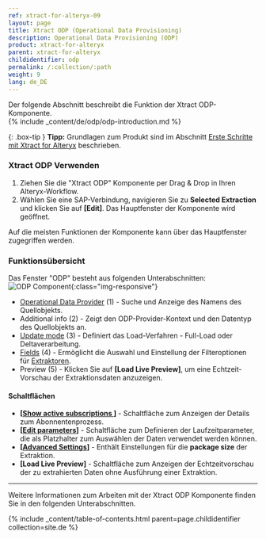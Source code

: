 ```yaml
---
ref: xtract-for-alteryx-09
layout: page
title: Xtract ODP (Operational Data Provisioning)
description: Operational Data Provisioning (ODP)
product: xtract-for-alteryx
parent: xtract-for-alteryx
childidentifier: odp
permalink: /:collection/:path
weight: 9
lang: de_DE
---
```


Der folgende Abschnitt beschreibt die Funktion der Xtract ODP-Komponente. <br>
{% include _content/de/odp/odp-introduction.md %} 

{: .box-tip }
**Tipp:** Grundlagen zum Produkt sind im Abschnitt [Erste Schritte mit Xtract for Alteryx](./erste-schritte) beschrieben.

### Xtract ODP Verwenden
1. Ziehen Sie die "Xtract ODP" Komponente per Drag & Drop in Ihren Alteryx-Workflow.
2. Wählen Sie eine SAP-Verbindung, navigieren Sie zu **Selected Extraction** und klicken Sie auf **[Edit]**. Das Hauptfenster der Komponente wird geöffnet.

Auf die meisten Funktionen der Komponente kann über das Hauptfenster zugegriffen werden.


###  Funktionsübersicht
Das Fenster "ODP" besteht aus folgenden Unterabschnitten:
![ODP Component](/img/content/xfa/xfa_odp_overview.png){:class="img-responsive"}

- [Operational Data Provider](./odp/odp-define#ein-objekt-data-object-suchen) (1) - Suche und Anzeige des Namens des Quellobjekts.
- Additional info (2) - Zeigt den ODP-Provider-Kontext und den Datentyp des Quellobjekts an.
- [Update mode](./odp/odp-define#load-verfahren-update-mode) (3) - Definiert das Load-Verfahren - Full-Load oder Deltaverarbeitung.
- [Fields](./odp/odp-define#selektion-und-filter) (4) - Ermöglicht die Auswahl und Einstellung der Filteroptionen für [Extraktoren](./odp/odp-extractors).
- Preview (5) - Klicken Sie auf **[Load Live Preview]**, um eine Echtzeit-Vorschau der Extraktionsdaten anzuzeigen.

#### Schaltflächen
- **[[Show active subscriptions ](./odp/odp-settings#abonnements)]** - Schaltfläche zum Anzeigen der Details zum Abonnentenprozess.
- **[[Edit parameters](./odp/odp-settings#parameter-bearbeiten)]** - Schaltfläche zum Definieren der Laufzeitparameter, die als Platzhalter zum Auswählen der Daten verwendet werden können.
- **[[Advanced Settings](./odp/odp-settings#fortgeschrittene-einstellungen)]** - Enthält Einstellungen für die **package size** der Extraktion.
- **[Load Live Preview]** - Schaltfläche zum Anzeigen der Echtzeitvorschau der zu extrahierten Daten ohne Ausführung einer Extraktion. 

---

Weitere Informationen zum Arbeiten mit der Xtract ODP Komponente finden Sie in den folgenden Unterabschnitten.

{% include _content/table-of-contents.html parent=page.childidentifier collection=site.de %}
